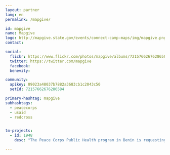 ```yaml
---
layout: partner
lang: en
permalink: /mapgive/

id: mapgive
name: Mapgive
logo: http://mapgive.state.gov/events/connect-camp-maps/img/mapgive.png
contact:

social:
  flickr: https://www.flickr.com/photos/mapgive/albums/72157662676286584
  twitter: https://twitter.com/mapgive
  facebook:
  benevity:

community:
  apikey: 09023a48037b7882a3683cb1c2043c50
  setId: 72157662676286584

primary-hashtag: mapgive
subhashtags:
  - peacecorps
  - usaid
  - redcross


tm-projects:
  - id: 1948
    desc: "The Peace Corps Public Health program in Benin is requesting assistance building a better base map of Huegbo, Benin. The data will be used by Peace Corps Volunteers and Beninese health professionals for malaria prevention activities."

---
```

